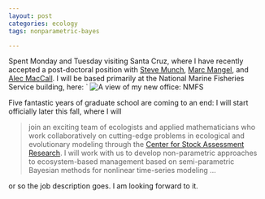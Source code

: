 ```yaml
---
layout: post
categories: ecology
tags: nonparametric-bayes

---
```


Spent Monday and Tuesday visiting Santa Cruz, where I have recently accepted a post-doctoral position with [Steve Munch](http://www.somas.stonybrook.edu/people/munch.html), [Marc Mangel](http://users.soe.ucsc.edu/~msmangel/), and [Alec MacCall](http://swfsc.noaa.gov/staff.aspx?id=689).  I will be based primarily at the National Marine Fisheries Service building, here:
`
![A view of my new office: NMFS](https://lh4.googleusercontent.com/-hOqjhixOLYA/UD5hoCJu7LI/AAAAAAAACLc/JitBtQAjADg/s1158/2012-08-28_14-53-14_598.jpg) 

Five fantastic years of graduate school are coming to an end:  I will start officially later this fall, where I will

> join an exciting team of ecologists and applied mathematicians who work collaboratively on cutting-edge problems in ecological and evolutionary modeling through the [Center for Stock Assessment Research](http://www.soe.ucsc.edu/~msmangel/CSTAR.html).  I will work with us to develop non-parametric approaches to ecosystem-based management based on semi-parametric Bayesian methods for nonlinear time-series modeling 
>...

or so the job description goes.  I am looking forward to it.  




